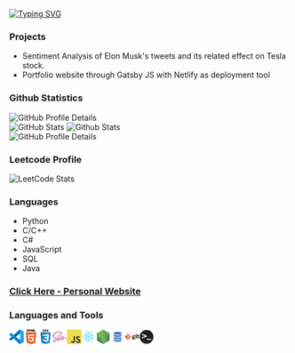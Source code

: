 <!-- ### Fresh Graduate Software Engineer from Australian National University. --> 
[![Typing SVG](https://readme-typing-svg.demolab.com?font=Fira+Code&pause=1000&color=F7F7F7&width=435&lines=Hi+there%2C+I'm+Bhuwan+Bansal+;Graduate+Software+Engineer+from+;Australian+National+University)](https://git.io/typing-svg)
### Projects 

<ul> 
  <li> Sentiment Analysis of Elon Musk's tweets and its related effect on Tesla stock. </li> 
  <li> Portfolio website through Gatsby JS with Netlify as deployment tool </li>
</ul> 
  
### Github Statistics
<!-- ![Anurag's GitHub stats](https://github-readme-stats.vercel.app/api?username=bhuwan1998&theme=algolia&show_icons=true) -->
<div align="centre">
    <img src="http://github-profile-summary-cards.vercel.app/api/cards/profile-details?username=bhuwan1998&theme=github_dark" alt="GitHub Profile Details"/>
</div>
<div align="centre"> 
    <img src="http://github-profile-summary-cards.vercel.app/api/cards/stats?username=bhuwan1998&theme=github_dark" alt="GitHub Stats" width="400" height="400"/> 
    <img src="http://github-profile-summary-cards.vercel.app/api/cards/productive-time?username=bhuwan1998&theme=github_dark" alt="Github Stats" width="400" height="400"/>
</div>
<div align="centre">
    <img src="http://github-profile-summary-cards.vercel.app/api/cards/repos-per-language?username=bhuwan1998&theme=github_dark" alt="GitHub Profile Details"/>
</div>


### Leetcode Profile 
![LeetCode Stats](https://leetcard.jacoblin.cool/bhuwan1998?theme=dark&font=Ubuntu&ext=heatmap)

### Languages 
<ul>
  <li> Python </li>
  <li> C/C++ </li> 
  <li> C#</li> 
  <li> JavaScript </li>
  <li> SQL</li>
  <li> Java </li>
</ul>

### [Click Here - Personal Website](https://www.bhuwanbansal.com)

### Languages and Tools 
<img align="left" alt="Visual Studio Code" width="26px" src="https://raw.githubusercontent.com/github/explore/80688e429a7d4ef2fca1e82350fe8e3517d3494d/topics/visual-studio-code/visual-studio-code.png" />
<img align="left" alt="HTML5" width="26px" src="https://raw.githubusercontent.com/github/explore/80688e429a7d4ef2fca1e82350fe8e3517d3494d/topics/html/html.png" />
<img align="left" alt="CSS3" width="26px" src="https://raw.githubusercontent.com/github/explore/80688e429a7d4ef2fca1e82350fe8e3517d3494d/topics/css/css.png" />
<img align="left" alt="Sass" width="26px" src="https://raw.githubusercontent.com/github/explore/80688e429a7d4ef2fca1e82350fe8e3517d3494d/topics/sass/sass.png" />
<img align="left" alt="JavaScript" width="26px" src="https://raw.githubusercontent.com/github/explore/80688e429a7d4ef2fca1e82350fe8e3517d3494d/topics/javascript/javascript.png" />
<img align="left" alt="React" width="26px" src="https://raw.githubusercontent.com/github/explore/80688e429a7d4ef2fca1e82350fe8e3517d3494d/topics/react/react.png" />
<img align="left" alt="Node.js" width="26px" src="https://raw.githubusercontent.com/github/explore/80688e429a7d4ef2fca1e82350fe8e3517d3494d/topics/nodejs/nodejs.png" />
<img align="left" alt="SQL" width="26px" src="https://raw.githubusercontent.com/github/explore/80688e429a7d4ef2fca1e82350fe8e3517d3494d/topics/sql/sql.png" />
<img align="left" alt="Git" width="26px" src="https://raw.githubusercontent.com/github/explore/80688e429a7d4ef2fca1e82350fe8e3517d3494d/topics/git/git.png" />
<img align="left" alt="Terminal" width="26px" src="https://raw.githubusercontent.com/github/explore/80688e429a7d4ef2fca1e82350fe8e3517d3494d/topics/terminal/terminal.png" />
